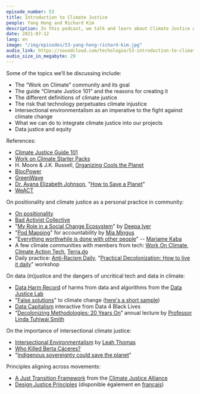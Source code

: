 ```yaml
---
episode_number: 53
title: Introduction to Climate Justice
people: Yang Hong and Richard Kim
description: In this podcast, we talk and learn about Climate Justice with Richard Kim and Yang Hong from the community Work on Climate.
date: 2021-07-12
lang: en
image: "/img/episodes/53-yang-hong-richard-kim.jpg"
audio_link: https://soundcloud.com/techologie/53-introduction-to-climate-justice-with-yang-hong-and-richard-kim
audio_size_in_megabyte: 29
---
```


Some of the topics we’ll be discussing include:

* The “Work on Climate” community and its goal
* The guide “Climate Justice 101” and the reasons for creating it
* The different definitions of climate justice
* The risk that technology perpetuates climate injustice
* Intersectional environmentalism as an imperative to the fight against climate change
* What we can do to integrate climate justice into our projects
* Data justice and equity

References:

* [Climate Justice Guide 101](http://bit.ly/CJ-101)
* [Work on Climate Starter Packs](https://www.notion.so/workonclimate/Starter-Packs-Community-curated-resources-52547bba557e4544bacc299d3a077795)
* H. Moore & J.K. Russell, [Organizing Cools the Planet](https://climateaccess.org/system/files/Moore%20and%20Russell_Organizing%20Cools%20the%20Planet.pdf)
* [BlocPower](http://blocpower.io/)
* [GreenWave](https://www.greenwave.org/)
* [Dr. Ayana Elizabeth Johnson](https://www.ayanaelizabeth.com/), "[How to Save a Planet](https://gimletmedia.com/shows/howtosaveaplanet/)"
* [WeACT](https://www.weact.org/)

On positionality and climate justice as a personal practice in community:

* [On positionality](https://www.arteachingcollective.com/positionality.html)
* [Bad Activist Collective](https://www.badactivistcollective.com/)
* "[My Role in a Social Change Ecosystem](https://dviyer.medium.com/my-role-in-a-social-change-ecosystem-a-mid-year-check-in-1d852589cdb1)" by [Deepa Iyer](http://deepaiyer.com/)
* "[Pod Mapping](https://batjc.wordpress.com/resources/pods-and-pod-mapping-worksheet/)" for accountability by [Mia Mingus](https://leavingevidence.wordpress.com/about-2/)
* "[Everything worthwhile is done with other people](https://adimagazine.com/articles/mariame-kaba-everything-worthwhile-is-done-with-other-people/)" -- [Mariame Kaba](https://forthewild.world/listen/mariame-kaba-on-moving-past-punishment-151)
* A few climate communities with members from tech: [Work On Climate](https://workonclimate.org/), [Climate Action Tech](https://climateaction.tech/), [Terra.do](http://terra.do/)
* Daily practice: [Anti-Racism Daily](https://www.antiracismdaily.com/), "[Practical Decolonization: How to live it daily](https://everydayfeminism.com/practical-decolonization/)" workshop

On data (in)justice and the dangers of uncritical tech and data in climate:

* [Data Harm Record](https://datajusticelab.org/data-harm-record/) of harms from data and algorithms from the [Data Justice Lab](https://datajusticelab.org/)
* "[False solutions](https://media.wix.com/ugd/75b7f5_2c41011de1a84177ad9aaf477db50566.pdf)" to climate change ([here's a short sample](http://jtalliance.org/wp-content/uploads/2020/02/False-Solutions.pdf))
* [Data Capitalism](https://datacapitalism.d4bl.org/) interactive from Data 4 Black Lives
* “[Decolonizing Methodologies: 20 Years On](https://www.youtube.com/watch?v=YSX_4FnqXwQ)” annual lecture by [Professor Linda Tuhiwai Smith](https://www.waikato.ac.nz/maori/linda-tuhiwai-smith)
 
On the importance of intersectional climate justice:

* [Intersectional Environmentalism](https://www.intersectionalenvironmentalist.com/) by [Leah Thomas](https://www.greengirlleah.com/)
* [Who Killed Berta Cáceres?](https://www.theguardian.com/world/2020/jun/02/who-killed-berta-caceres-behind-the-brutal-of-an-environment-crusader)
* "[Indigenous sovereignty could save the planet](https://truthout.org/articles/un-report-says-indigenous-sovereignty-could-save-the-planet/)"

Principles aligning across movements:

* [A Just Transition Framework](https://climatejusticealliance.org/just-transition/) from the [Climate Justice Alliance](https://climatejusticealliance.org/)
* [Design Justice Principles](https://designjustice.org/read-the-principles) (disponible également en [français](https://designjustice.org/french))
